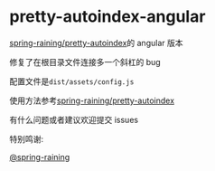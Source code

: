 # pretty-autoindex-angular

[spring-raining/pretty-autoindex](https://github.com/spring-raining/pretty-autoindex)的 angular 版本

修复了在根目录文件连接多一个斜杠的 bug

配置文件是`dist/assets/config.js`

使用方法参考[spring-raining/pretty-autoindex](https://github.com/spring-raining/pretty-autoindex)

有什么问题或者建议欢迎提交 issues

特别鸣谢:

[@spring-raining](https://github.com/spring-raining)
